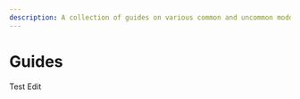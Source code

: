 ```yaml
---
description: A collection of guides on various common and uncommon modding subjects
---
```


# Guides

Test Edit
